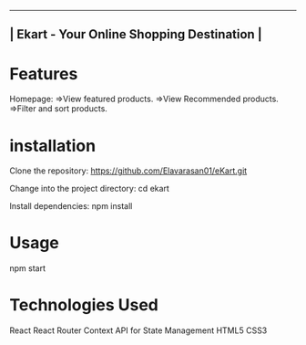 -------------------------------------------
| Ekart - Your Online Shopping Destination |
-------------------------------------------

# Features
Homepage:
=>View featured products.
=>View Recommended products.
=>Filter and sort products.

# installation

Clone the repository:
   https://github.com/Elavarasan01/eKart.git

Change into the project directory:
   cd ekart

Install dependencies:
    npm install

# Usage
 npm start

 # Technologies Used

React
React Router
Context API for State Management
HTML5
CSS3       